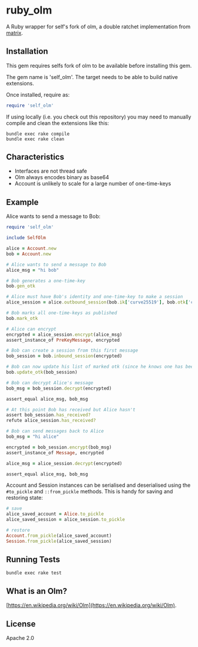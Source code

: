 ruby_olm
========

A Ruby wrapper for self's fork of olm, a double ratchet implementation from [matrix](https://matrix.org/blog/home/).

## Installation

This gem requires selfs fork of olm to be available before installing this gem.

The gem name is 'self_olm'. The target
needs to be able to build native extensions.

Once installed, require as:

~~~ ruby
require 'self_olm'
~~~

If using locally (i.e. you check out this repository) you may
need to manually compile and clean the extensions like this:

~~~ console
bundle exec rake compile
bundle exec rake clean
~~~

## Characteristics

- Interfaces are not thread safe
- Olm always encodes binary as base64
- Account is unlikely to scale for a large number of one-time-keys

## Example

Alice wants to send a message to Bob:

~~~ ruby
require 'self_olm'

include SelfOlm

alice = Account.new
bob = Account.new

# Alice wants to send a message to Bob
alice_msg = "hi bob"

# Bob generates a one-time-key
bob.gen_otk

# Alice must have Bob's identity and one-time-key to make a session
alice_session = alice.outbound_session(bob.ik['curve25519'], bob.otk['curve25519'].values.first)

# Bob marks all one-time-keys as published
bob.mark_otk

# Alice can encrypt
encrypted = alice_session.encrypt(alice_msg)
assert_instance_of PreKeyMessage, encrypted

# Bob can create a session from this first message
bob_session = bob.inbound_session(encrypted)

# Bob can now update his list of marked otk (since he knows one has been used)
bob.update_otk(bob_session)

# Bob can decrypt Alice's message
bob_msg = bob_session.decrypt(encrypted)

assert_equal alice_msg, bob_msg

# At this point Bob has received but Alice hasn't
assert bob_session.has_received?
refute alice_session.has_received?

# Bob can send messages back to Alice    
bob_msg = "hi alice"

encrypted = bob_session.encrypt(bob_msg)
assert_instance_of Message, encrypted

alice_msg = alice_session.decrypt(encrypted)

assert_equal alice_msg, bob_msg
~~~

Account and Session instances can be serialised and deserialised
using the `#to_pickle` and `::from_pickle` methods. This is handy
for saving and restoring state:

~~~ ruby
# save
alice_saved_account = Alice.to_pickle
alice_saved_session = alice_session.to_pickle

# restore
Account.from_pickle(alice_saved_account)
Session.from_pickle(alice_saved_session)
~~~

## Running Tests

~~~ console
bundle exec rake test
~~~

## What is an Olm?

[https://en.wikipedia.org/wiki/Olm](https://en.wikipedia.org/wiki/Olm).

## License

Apache 2.0
